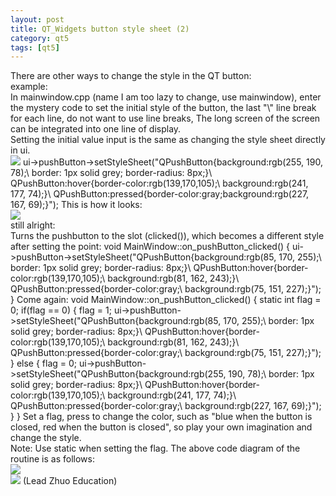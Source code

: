 ```yaml
---
layout: post
title: QT_Widgets button style sheet (2)
category: qt5
tags: [qt5]
---
```

There are other ways to change the style in the QT button:  
example:  
In mainwindow.cpp (name I am too lazy to change, use mainwindow), enter the mystery code to set the initial style of the button, the last "\\" line break for each line, do not want to use line breaks, The long screen of the screen can be integrated into one line of display.  
Setting the initial value input is the same as changing the style sheet directly in ui.  
![ ](/md_blog/public/assets/2021-07-25/b92fbbb10d127ed941db280ebc20ef0c.png)
    ui->pushButton->setStyleSheet("QPushButton{background:rgb(255, 190, 78);\ border: 1px solid grey; border-radius: 8px;}\ QPushButton:hover{border-color:rgb(139,170,105);\ background:rgb(241, 177, 74);}\ QPushButton:pressed{border-color:gray;background:rgb(227, 167, 69);}"); 
This is how it looks:  
![ ](/md_blog/public/assets/2021-07-25/f56e4ea3b53e2e930ef235370f71840e.png)  
still alright:  
Turns the pushbutton to the slot (clicked()), which becomes a different style after setting the point:
    void MainWindow::on_pushButton_clicked() { ui->pushButton->setStyleSheet("QPushButton{background:rgb(85, 170, 255);\ border: 1px solid grey; border-radius: 8px;}\ QPushButton:hover{border-color:rgb(139,170,105);\ background:rgb(81, 162, 243);}\ QPushButton:pressed{border-color:gray;\ background:rgb(75, 151, 227);}"); } 
Come again:
    void MainWindow::on_pushButton_clicked() { static int flag = 0; if(flag == 0) { flag = 1; ui->pushButton->setStyleSheet("QPushButton{background:rgb(85, 170, 255);\ border: 1px solid grey; border-radius: 8px;}\ QPushButton:hover{border-color:rgb(139,170,105);\ background:rgb(81, 162, 243);}\ QPushButton:pressed{border-color:gray;\ background:rgb(75, 151, 227);}"); } else { flag = 0; ui->pushButton->setStyleSheet("QPushButton{background:rgb(255, 190, 78);\ border: 1px solid grey; border-radius: 8px;}\ QPushButton:hover{border-color:rgb(139,170,105);\ background:rgb(241, 177, 74);}\ QPushButton:pressed{border-color:gray;\ background:rgb(227, 167, 69);}"); } } 
Set a flag, press to change the color, such as "blue when the button is closed, red when the button is closed", so play your own imagination and change the style.  
Note: Use static when setting the flag.
The above code diagram of the routine is as follows:  
![ ](/md_blog/public/assets/2021-07-25/9700160fc3b7c25e27ea3869a317b1c7.png)  
![ ](/md_blog/public/assets/2021-07-25/d8d5ae61806d6d7d1b906119d89f4221.png)
(Lead Zhuo Education)
